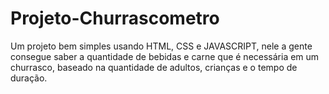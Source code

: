 # Projeto-Churrascometro
Um projeto bem simples usando HTML, CSS e JAVASCRIPT, nele a gente consegue saber a quantidade de bebidas e carne que é necessária em um churrasco, baseado na quantidade de adultos, crianças e o tempo de duração.

